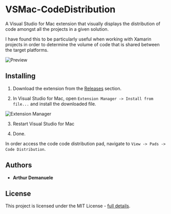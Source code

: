 # VSMac-CodeDistribution

A Visual Studio for Mac extension that visually displays the distribution of code amongst all the projects in a given solution.

I have found this to be particularly useful when working with Xamarin projects in order to determine the volume of code that is shared between the target platforms.

![](https://raw.githubusercontent.com/ademanuele/vsmac-codedistribution/master/doc/preview.png "Preview")

## Installing

1. Download the extension from the [Releases](https://github.com/ademanuele/VSMac-CodeDistribution/releases) section.

2. In Visual Studio for Mac, open `Extension Manager -> Install from file...` and install the downloaded file.

![](https://raw.githubusercontent.com/ademanuele/vsmac-codecoverage/master/doc/extension_manager.png "Extension Manager")

3. Restart Visual Studio for Mac

4. Done.

In order access the code code distribution pad, navigate to `View -> Pads -> Code Distribution`.


## Authors

* **Arthur Demanuele**

## License

This project is licensed under the MIT License - [full details](LICENSE.md).
